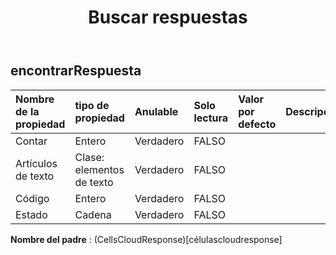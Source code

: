 ﻿---
title: Buscar respuestas
second_title: Aspose.Cells Cloud Documen
type: docs
url: /es/specification/model/findresponse/
description: "Aspose.Cells Especificación del modelo de nube: FindResponse. Maneje sin esfuerzo Excel y otros documentos de hoja de cálculo con funciones como abrir, generar, editar, dividir, fusionar, comparar y convertir."
weight: 50
---
## **encontrarRespuesta**

 

| Nombre de la propiedad| tipo de propiedad| Anulable| Solo lectura| Valor por defecto| Descripción|
|:- |:- |:- |:- |:- |:- |
| Contar| Entero| Verdadero| FALSO|||
| Artículos de texto| Clase: elementos de texto| Verdadero| FALSO|||
| Código| Entero| Verdadero| FALSO|||
| Estado| Cadena| Verdadero| FALSO|||

**Nombre del padre** : (CellsCloudResponse)[célulascloudresponse]